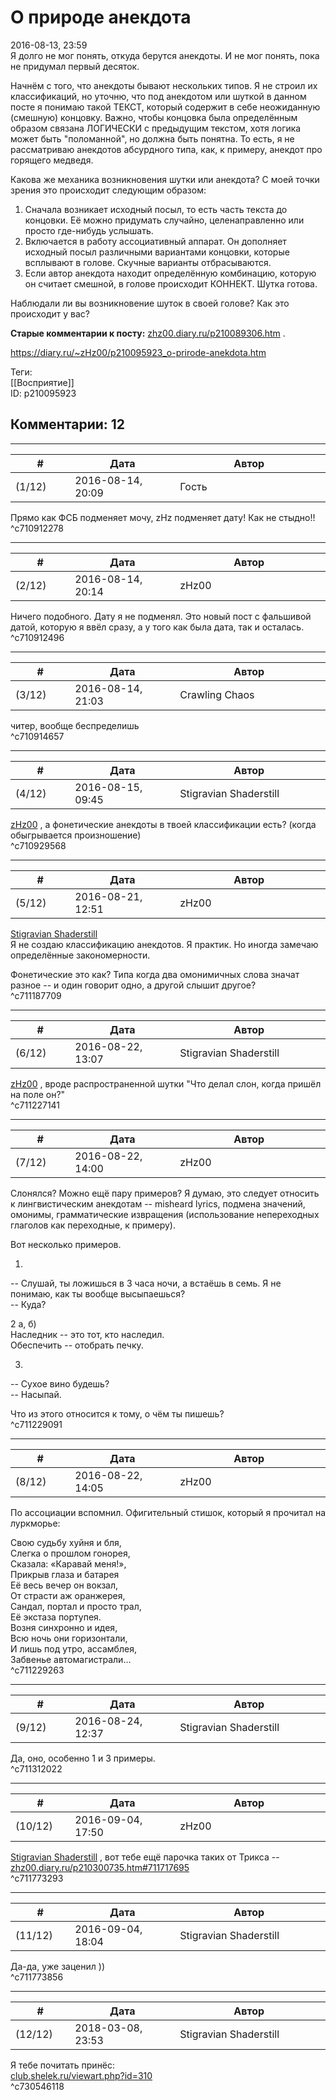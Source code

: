 О природе анекдота
==================

  
2016-08-13, 23:59  
 Я долго не мог понять, откуда берутся анекдоты. И не мог понять, пока не придумал первый десяток.   
   
 Начнём с того, что анекдоты бывают нескольких типов. Я не строил их классификаций, но уточню, что под анекдотом или шуткой в данном посте я понимаю такой ТЕКСТ, который содержит в себе неожиданную (смешную) концовку. Важно, чтобы концовка была определённым образом связана ЛОГИЧЕСКИ с предыдущим текстом, хотя логика может быть "поломанной", но должна быть понятна. То есть, я не рассматриваю анекдотов абсурдного типа, как, к примеру, анекдот про горящего медведя.   
   
 Какова же механика возникновения шутки или анекдота? С моей точки зрения это происходит следующим образом:   
 1. Сначала возникает исходный посыл, то есть часть текста до концовки. Её можно придумать случайно, целенаправленно или просто где-нибудь услышать.   
 2. Включается в работу ассоциативный аппарат. Он дополняет исходный посыл различными вариантами концовки, которые всплывают в голове. Скучные варианты отбрасываются.   
 3. Если автор анекдота находит определённую комбинацию, которую он считает смешной, в голове происходит КОННЕКТ. Шутка готова.   
   
 Наблюдали ли вы возникновение шуток в своей голове? Как это происходит у вас?   
   
  **Старые комментарии к посту:**   [zhz00.diary.ru/p210089306.htm](О%20природе%20анекдота[0])  .   
  
<https://diary.ru/~zHz00/p210095923_o-prirode-anekdota.htm>  
  
Теги:  
[[Восприятие]]  
ID: p210095923  


Комментарии: 12
---------------

  


---



|         #         |              Дата              |                     Автор                     |           ID           |
| --- | --- | --- | --- |
| (1/12) | 2016-08-14, 20:09 | Гость | c710912278 |

  
 Прямо как ФСБ подменяет мочу, zHz подменяет дату! Как не стыдно!!   
 ^c710912278

---



|         #         |              Дата              |                     Автор                     |           ID           |
| --- | --- | --- | --- |
| (2/12) | 2016-08-14, 20:14 | zHz00 | c710912496 |

  
 Ничего подобного. Дату я не подменял. Это новый пост с фальшивой датой, которую я ввёл сразу, а у того как была дата, так и осталась.   
 ^c710912496

---



|         #         |              Дата              |                     Автор                     |           ID           |
| --- | --- | --- | --- |
| (3/12) | 2016-08-14, 21:03 | Crawling Chaos | c710914657 |

  
 читер, вообще беспределишь   
 ^c710914657

---



|         #         |              Дата              |                     Автор                     |           ID           |
| --- | --- | --- | --- |
| (4/12) | 2016-08-15, 09:45 | Stigravian Shaderstill | c710929568 |

  
  [zHz00](https://zHz00.diary.ru "Untitled")  , а фонетические анекдоты в твоей классификации есть? (когда обыгрывается произношение)   
 ^c710929568

---



|         #         |              Дата              |                     Автор                     |           ID           |
| --- | --- | --- | --- |
| (5/12) | 2016-08-21, 12:51 | zHz00 | c711187709 |

  
  [Stigravian Shaderstill](http://stigravian.diary.ru "Science, Death, Rock-n-Roll")    
 Я не создаю классификацию анекдотов. Я практик. Но иногда замечаю определённые закономерности.   
   
 Фонетические это как? Типа когда два омонимичных слова значат разное -- и один говорит одно, а другой слышит другое?   
 ^c711187709

---



|         #         |              Дата              |                     Автор                     |           ID           |
| --- | --- | --- | --- |
| (6/12) | 2016-08-22, 13:07 | Stigravian Shaderstill | c711227141 |

  
  [zHz00](https://zHz00.diary.ru "Untitled")  , вроде распространенной шутки "Что делал слон, когда пришёл на поле он?"   
 ^c711227141

---



|         #         |              Дата              |                     Автор                     |           ID           |
| --- | --- | --- | --- |
| (7/12) | 2016-08-22, 14:00 | zHz00 | c711229091 |

  
 Слонялся? Можно ещё пару примеров? Я думаю, это следует относить к лингвистическим анекдотам -- misheard lyrics, подмена значений, омонимы, грамматические извращения (использование непереходных глаголов как переходные, к примеру).   
   
 Вот несколько примеров.   
   
 1)   
 -- Слушай, ты ложишься в 3 часа ночи, а встаёшь в семь. Я не понимаю, как ты вообще высыпаешься?   
 -- Куда?   
   
 2 а, б)   
 Наследник -- это тот, кто наследил.   
 Обеспечить -- отобрать печку.   
   
 3)   
 -- Сухое вино будешь?   
 -- Насыпай.   
   
 Что из этого относится к тому, о чём ты пишешь?   
 ^c711229091

---



|         #         |              Дата              |                     Автор                     |           ID           |
| --- | --- | --- | --- |
| (8/12) | 2016-08-22, 14:05 | zHz00 | c711229263 |

  
 По ассоциации вспомнил. Офигительный стишок, который я прочитал на луркморье:   
   
    
 Свою судьбу хуйня и бля,   
 Слегка о прошлом гонорея,   
 Сказала: «Каравай меня!»,   
 Прикрыв глаза и батарея   
 Её весь вечер он вокзал,   
 От страсти аж оранжерея,   
 Сандал, портал и просто трал,   
 Её экстаза портупея.   
 Возня синхронно и идея,   
 Всю ночь они горизонтали,   
 И лишь под утро, ассамблея,   
 Забвенье автомагистрали…    
 ^c711229263

---



|         #         |              Дата              |                     Автор                     |           ID           |
| --- | --- | --- | --- |
| (9/12) | 2016-08-24, 12:37 | Stigravian Shaderstill | c711312022 |

  
 Да, оно, особенно 1 и 3 примеры.   
 ^c711312022

---



|         #         |              Дата              |                     Автор                     |           ID           |
| --- | --- | --- | --- |
| (10/12) | 2016-09-04, 17:50 | zHz00 | c711773293 |

  
  [Stigravian Shaderstill](http://stigravian.diary.ru "Science, Death, Rock-n-Roll")  , вот тебе ещё парочка таких от Трикса --  [zhz00.diary.ru/p210300735.htm#711717695](Божья%20сила#^c711717695)    
 ^c711773293

---



|         #         |              Дата              |                     Автор                     |           ID           |
| --- | --- | --- | --- |
| (11/12) | 2016-09-04, 18:04 | Stigravian Shaderstill | c711773856 |

  
 Да-да, уже заценил ))   
 ^c711773856

---



|         #         |              Дата              |                     Автор                     |           ID           |
| --- | --- | --- | --- |
| (12/12) | 2018-03-08, 23:53 | Stigravian Shaderstill | c730546118 |

  
 Я тебе почитать принёс:   
  [club.shelek.ru/viewart.php?id=310](https://club.shelek.ru/viewart.php?id=310)    
 ^c730546118